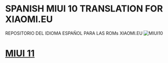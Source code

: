 # SPANISH MIUI 10 TRANSLATION FOR XIAOMI.EU
REPOSITORIO DEL IDIOMA ESPAÑOL PARA LAS ROMs XIAOMI.EU
![MIUI10](https://i.imgur.com/s5PsCYM.png)

# [MIUI 11](https://github.com/danielchc/MA-XML-11-SPANISH)